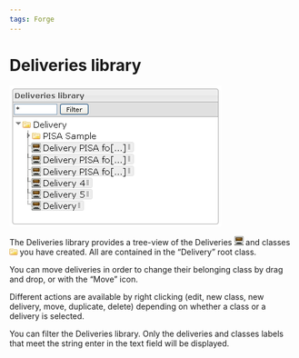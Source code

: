 ```yaml
---
tags: Forge
---
```


Deliveries library
==================

![](resources/deliveries-library.png)

The Deliveries library provides a tree-view of the Deliveries ![](resources/Delivery_icon_library.png) and classes ![](resources/class_icon_library.png) you have created. All are contained in the “Delivery” root class.

You can move deliveries in order to change their belonging class by drag and drop, or with the “Move” icon.

Different actions are available by right clicking (edit, new class, new delivery, move, duplicate, delete) depending on whether a class or a delivery is selected.

You can filter the Deliveries library. Only the deliveries and classes labels that meet the string enter in the text field will be displayed.

